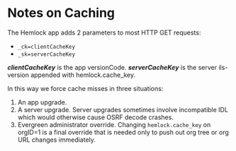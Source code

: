 # Notes on Caching

The Hemlock app adds 2 parameters to most HTTP GET requests:
* `_ck=clientCacheKey`
* `_sk=serverCacheKey`

***clientCacheKey*** is the app versionCode.
***serverCacheKey*** is the server ils-version appended with hemlock.cache_key.

In this way we force cache misses in three situations:
1. An app upgrade.
2. A server upgrade.  Server upgrades sometimes involve incompatible IDL which would otherwise cause OSRF decode crashes.
3. Evergreen administrator override.  Changing `hemlock.cache_key` on orgID=1 is a final override that is needed only to push out org tree or org URL changes immediately.
